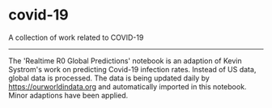 # covid-19
A collection of work related to COVID-19

---


The 'Realtime R0 Global Predictions' notebook is an adaption of Kevin Systrom's work on predicting Covid-19 infection rates. Instead of US data, global data is processed. The data is being updated daily by https://ourworldindata.org and automatically imported in this notebook. Minor adaptions have been applied. 
